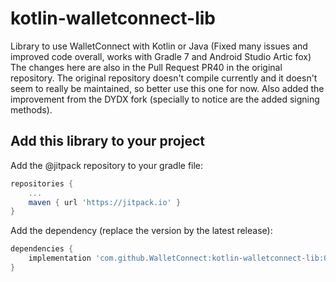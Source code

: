 # kotlin-walletconnect-lib
Library to use WalletConnect with Kotlin or Java (Fixed many issues and improved code overall, works with Gradle 7 and Android Studio Artic fox)
The changes here are also in the Pull Request PR40 in the original repository. The original repository doesn't compile currently and it doesn't seem to really be maintained, so better use this one for now.
Also added the improvement from the DYDX fork (specially to notice are the added signing methods).

## Add this library to your project

Add the @jitpack repository to your gradle file:

```gradle
repositories {
	...
	maven { url 'https://jitpack.io' }
}
```

Add the dependency (replace the version by the latest release):

```gradle
dependencies {
	implementation 'com.github.WalletConnect:kotlin-walletconnect-lib:0.9.9.4'
}
```
